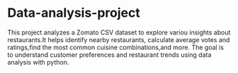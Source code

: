 # Data-analysis-project
This project analyzes a Zomato CSV dataset to explore variou insights about restaurants.It helps identify nearby restaurants, calculate average votes and ratings,find the most common cuisine combinations,and more. The goal is to understand customer preferences and restaurant trends using data analysis with python.
